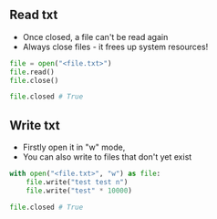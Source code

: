 

## Read txt
- Once closed, a file can't be read again
- Always close files - it frees up system resources!
```python
file = open("<file.txt>")
file.read()
file.close()

file.closed # True
```

## Write txt

- Firstly open it in "w" mode,
- You can also write to files that don't yet exist

```python
with open("<file.txt>", "w") as file:
    file.write("test test n")
    file.write("test" * 10000)

file.closed # True
```